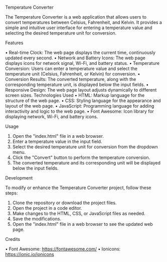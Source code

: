 Temperature Converter

The Temperature Converter is a web application that allows users to convert temperatures between Celsius, Fahrenheit, and Kelvin. It provides a simple and intuitive user interface for entering a temperature value and selecting the desired temperature unit for conversion.

Features

  •	Real-time Clock: The web page displays the current time, continuously updated every second.
  •	Network and Battery Icons: The web page displays icons for network signal, Wi-Fi, and battery status.
  •	Temperature Conversion: Users can enter a temperature value and select the temperature unit (Celsius, Fahrenheit, or         Kelvin) for conversion.
  •	Conversion Results: The converted temperature, along with the corresponding temperature unit, is displayed below the           input fields.
  •	Responsive Design: The web page layout adjusts dynamically to different screen sizes.
  Technologies Used
  •	HTML: Markup language for the structure of the web page.
  •	CSS: Styling language for the appearance and layout of the web page.
  •	JavaScript: Programming language for adding interactivity and logic to the web page.
  •	Font Awesome: Icon library for displaying network, Wi-Fi, and battery icons.
  
  Usage
  
1.	Open the "index.html" file in a web browser.
2.	Enter a temperature value in the input field.
3.	Select the desired temperature unit for conversion from the dropdown menu.
4.	Click the "Convert" button to perform the temperature conversion.
5.	The converted temperature and its corresponding unit will be displayed below the input fields.
   
Development

To modify or enhance the Temperature Converter project, follow these steps:
1.	Clone the repository or download the project files.
2.	Open the project in a code editor.
3.	Make changes to the HTML, CSS, or JavaScript files as needed.
4.	Save the modifications.
5.	Open the "index.html" file in a web browser to see the updated web page.
   
Credits

•	Font Awesome: https://fontawesome.com/
•	Ionicons: https://ionic.io/ionicons
